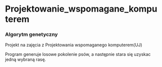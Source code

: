 # Projektowanie_wspomagane_komputerem
### Algorytm genetyczny
Projekt na zajęcia z Projektowania wspomaganego komputerem(UJ)

Program generuje losowe pokolenie psów, a następnie stara się uzyskac jedną wybraną rasę.
